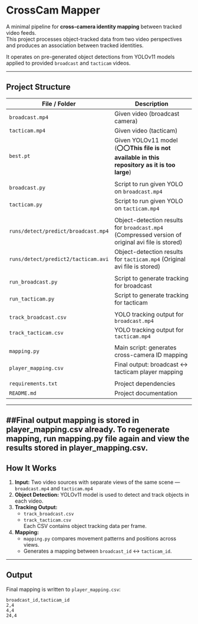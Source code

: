 # CrossCam Mapper

A minimal pipeline for **cross-camera identity mapping** between tracked video feeds.  
This project processes object-tracked data from two video perspectives and produces an association between tracked identities.  

It operates on pre-generated object detections from YOLOv11 models applied to provided `broadcast` and `tacticam` videos.

---

## Project Structure

| File / Folder                    | Description                                    |
|---------------------------------|------------------------------------------------|
| `broadcast.mp4`                  | Given video (broadcast camera)                 |
| `tacticam.mp4`                   | Given video (tacticam)                         |
| `best.pt`                        | Given YOLOv11 model (⭕⭕**This file is not available in this repository as it is too large**)   |
|                                 |                                                |
| `broadcast.py`                   | Script to run given YOLO on `broadcast.mp4`          |
| `tacticam.py`                    | Script to run given YOLO on `tacticam.mp4`           |
|                                 |                                                |
| `runs/detect/predict/broadcast.mp4`          | Object-detection results for `broadcast.mp4` (Compressed version of original avi file is stored)  |
| `runs/detect/predict2/tacticam.avi`          | Object-detection results for `tacticam.mp4` (Original avi file is stored)   |
|                                 |                                                |
| `run_broadcast.py`               | Script to generate tracking for broadcast      |
| `run_tacticam.py`                | Script to generate tracking for tacticam       |
|                                 |                                                |
| `track_broadcast.csv`            | YOLO tracking output for `broadcast.mp4`       |
| `track_tacticam.csv`             | YOLO tracking output for `tacticam.mp4`        |
|                                 |                                                |
| `mapping.py`                     | Main script: generates cross-camera ID mapping |
| `player_mapping.csv`             | Final output: broadcast ↔️ tacticam player mapping |
|                                 |                                                |
| `requirements.txt`               | Project dependencies                          |
| `README.md`                      | Project documentation                         |


---
##Final output mapping is stored in player_mapping.csv already. To regenerate mapping, run mapping.py file again and view the results stored in player_mapping.csv.
---

## How It Works

1. **Input:** Two video sources with separate views of the same scene — `broadcast.mp4` and `tacticam.mp4`
2. **Object Detection:** YOLOv11 model is used to detect and track objects in each video.
3. **Tracking Output:**  
    - `track_broadcast.csv`  
    - `track_tacticam.csv`  
    Each CSV contains object tracking data per frame.
4. **Mapping:**  
    - `mapping.py` compares movement patterns and positions across views.  
    - Generates a mapping between `broadcast_id` ↔ `tacticam_id`.

---

## Output

Final mapping is written to `player_mapping.csv`:

```csv
broadcast_id,tacticam_id
2,4
4,4
24,4
